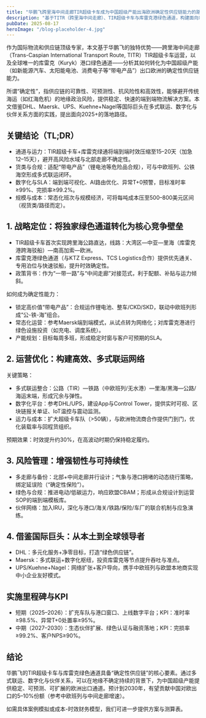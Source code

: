 ```yaml
---
title: "华鹏飞跨里海中间走廊TIR超级卡车成为中国超级产能出海欧洲确定性供应链能力的路径分析"
description: "基于TITR（跨里海中间走廊）、TIR超级卡车与库雷克港绿色通道，构建面向新能源与带电产品出海欧洲的确定性多式联运供应链。"
pubDate: 2025-08-17
heroImage: "/blog-placeholder-4.jpg"
---
```


作为国际物流和供应链顶级专家，本文基于华鹏飞的独特优势——跨里海中间走廊（Trans-Caspian International Transport Route, TITR）TIR超级卡车运营，以及全球唯一的库雷克（Kuryk）港口绿色通道——分析其如何转化为中国超级产能（如新能源汽车、太阳能电池、消费电子等“带电产品”）出口欧洲的确定性供应链能力。

所谓“确定性”，指供应链的可靠性、可预测性、抗风险性和高效性，能够避开传统海运（如红海危机）的地缘政治风险，提供稳定、快速的端到端物流解决方案。本文借鉴DHL、Maersk、UPS、Kuehne+Nagel等国际巨头在多式联运、数字化与伙伴关系方面的实践，提出面向2025+的落地路径。

## 关键结论（TL;DR）
- 通道与运力：TIR超级卡车+库雷克绿通将端到端时效压缩至15–20天（加急12–15天），避开高风险水域与北部走廊不确定性。
- 货类与合规：适配“带电产品”（锂电池等危险品合规），可与中欧班列、公铁海空形成多式联运闭环。
- 数字化与SLA：端到端可视化、AI路由优化、异常T+0预警，目标准时率≥99%、完损率≥99.2%。
- 规模与成本：常态化班次与规模经济，可将每吨成本压至500–800美元区间（视货类/路径而定）。

## 1. 战略定位：将独家绿色通道转化为核心竞争壁垒
- TIR超级卡车首次实现跨里海公路直达，线路：大湾区—中亚—里海（库雷克港跨海驳船）—南高加索—欧洲。
- 库雷克港绿色通道（与KTZ Express、TCS Logistics合作）提供优先通关、专用泊位与快速驳船，提升时效确定性。
- 政策背书：作为“一带一路”与“中间走廊”对接范式，利于配额、补贴与运力倾斜。

如何成为确定性能力：
- 锁定高价值“带电产品”：合规运作锂电池、整车/CKD/SKD，联动中欧班列形成“公-铁-海”组合。
- 常态化运营：参考Maersk端到端模式，从试点转为网络化；对库雷克港进行绿色设施投资（如充电、调度系统）。
- 产能规划：目标每周多班，形成稳定时窗与客户可预期的SLA。

## 2. 运营优化：构建高效、多式联运网络
关键策略：
- 多式联运整合：公路（TIR）—铁路（中欧班列/无水港）—里海/黑海—公路/海运末端，形成冗余与弹性。
- 数字化平台：参考DHL/UPS，建设App与Control Tower，提供实时可视、区块链报关单证、IoT温控与震动监测。
- 运力与成本：扩大超级卡车队（>50辆），与欧洲物流商合作提供门到门，优化装载率与回程货组织。

预期效果：时效提升约30%，在高波动时期仍保持稳定履约。

## 3. 风险管理：增强韧性与可持续性
- 多走廊与备份：北部+中间走廊并行设计；气象与港口拥堵的动态绕行策略，绑定延误险（“确定性保险”）。
- 绿色与合规：推进电动/低碳运力，响应欧盟CBAM；形成从合规设计到运营SOP的端到端模板库。
- 伙伴网络：加入IRU，深化与港口/海关/铁路/保险/车厂的联合机制与应急演练。

## 4. 借鉴国际巨头：从本土到全球领导者
- DHL：多元化服务+净零目标，打造“绿色供应链”。
- Maersk：多式联运+数字化枢纽，投资库雷克等节点提升吞吐与准点。
- UPS/Kuehne+Nagel：网络扩张+客户导向，携手中欧班列与欧盟本地商实现中小企业友好模式。

## 实施里程碑与KPI
- 短期（2025–2026）：扩充车队与港口窗口、上线数字平台；KPI：准时率≥98.5%、异常T+0处置率≥95%。
- 中期（2027–2030）：生态伙伴扩展、绿色认证与融资落地；KPI：完损率≥99.2%、客户NPS≥90%。

## 结论
华鹏飞的TIR超级卡车与库雷克绿色通道具备“确定性供应链”的核心要素。通过多式联运、数字化与伙伴关系，可以在地缘不确定持续的背景下，为中国超级产能提供稳定、可预测、可扩展的欧洲出口通道。预计到2030年，有望贡献中国对欧出口的5–10%份额（参考中欧班列与中间走廊增速）。

如需具体案例模拟或成本-时效财务模型，我们可进一步提供方案与测算表。